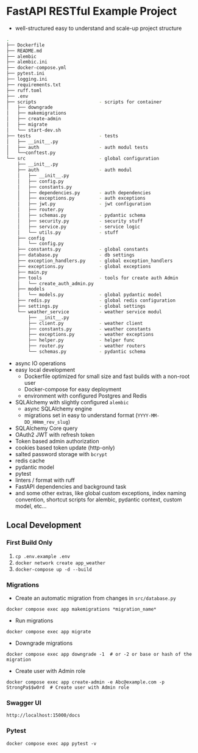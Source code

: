 # FastAPI RESTful Example Project

- well-structured easy to understand and scale-up project structure

```bash
.
├── Dockerfile
├── README.md
├── alembic
├── alembic.ini
├── docker-compose.yml
├── pytest.ini
├── logging.ini
├── requirements.txt
├── ruff.toml
├── .env
├── scripts                       - scripts for container
│   ├── downgrade
│   ├── makemigrations
│   ├── create-admin
│   ├── migrate
│   └── start-dev.sh
├── tests                         - tests
│   ├── __init__.py
│   ├── auth                      - auth modul tests
│   └──conftest.py
└── src                           - global configuration
    ├── __init__.py
    ├── auth                      - auth modul 
    │   ├── __init__.py
    │   ├── config.py
    │   ├── constants.py
    │   ├── dependencies.py       - auth dependencies
    │   ├── exceptions.py         - auth exceptions
    │   ├── jwt.py                - jwt configuration
    │   ├── router.py         
    │   ├── schemas.py            - pydantic schema
    │   ├── security.py           - security stuff
    │   ├── service.py            - service logic
    │   └── utils.py              - stuff
    ├── config                      
    │   └── config.py
    ├── constants.py              - global constants
    ├── database.py               - db settings
    ├── exception_handlers.py     - global exception_handlers
    ├── exceptions.py             - global exceptions
    ├── main.py
    ├── tools                     - tools for create auth Admin
    │   └── create_auth_admin.py                       
    ├── models
    │   └── models.py             - global pydantic model
    ├── redis.py                  - global redis configuration
    ├── settings.py               - global settings 
    └── weather_service           - weather service modul
        ├── __init__.py
        ├── client.py             - weather client
        ├── constants.py          - weather constants
        ├── exceptions.py         - weather exceptions
        ├── helper.py             - helper func
        ├── router.py             - weather routers
        └── schemas.py            - pydantic schema

```

- async IO operations
- easy local development
    - Dockerfile optimized for small size and fast builds with a non-root user
    - Docker-compose for easy deployment
    - environment with configured Postgres and Redis
- SQLAlchemy with slightly configured `alembic`
    - async SQLAlchemy engine
    - migrations set in easy to understand format (`YYYY-MM-DD_HHmm_rev_slug`)
- SQLAlchemy Core query
- OAuth2 JWT with refresh token
- Token based admin authorization
- cookies based token update (http-only)
- salted password storage with `bcrypt`
- redis cache
- pydantic model
- pytest
- linters / format with ruff
- FastAPI dependencies and background task
- and some other extras, like global custom exceptions, index naming convention, shortcut scripts for alembic, pydantic
  context, custom model, etc...

## Local Development

### First Build Only

1. `cp .env.example .env`
2. `docker network create app_weather`
3. `docker-compose up -d --build`

### Migrations

- Create an automatic migration from changes in `src/database.py`

```shell
docker compose exec app makemigrations *migration_name*
```

- Run migrations

```shell
docker compose exec app migrate
```

- Downgrade migrations

```shell
docker compose exec app downgrade -1  # or -2 or base or hash of the migration
```

- Create user with Admin role

```shell
docker compose exec app create-admin -e Abc@example.com -p StrongPa$$w0rd  # Create user with Admin role
```

### Swagger UI

```shell
http://localhost:15000/docs
```

### Pytest

```shell
docker compose exec app pytest -v
```
